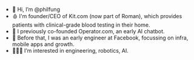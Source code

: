 - 👋 Hi, I’m @philfung
- 🩸 I'm founder/CEO of Kit.com (now part of Roman), which provides patients with clinical-grade blood testing in their home.
- 💬 I previously co-founded Operator.com, an early AI chatbot.
- 📱 Before that, I was an early engineer at Facebook, focussing on infra, mobile apps and growth.
- 🧑🏻‍💻 I’m interested in engineering, robotics, AI.
<!---
philfung/philfung is a ✨ special ✨ repository because its `README.md` (this file) appears on your GitHub profile.
You can click the Preview link to take a look at your changes.
--->

